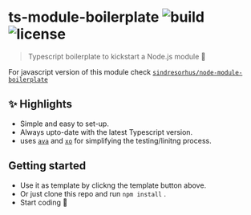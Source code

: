 # ts-module-boilerplate ![build](https://travis-ci.com/RocktimSaikia/ts-module-boilerplate.svg?branch=master) ![license](https://img.shields.io/github/license/rocktimsaikia/ts-module-boilerplate)

> Typescript boilerplate to kickstart a Node.js module :unicorn:

For javascript version of this module check [`sindresorhus/node-module-boilerplate`](https://github.com/sindresorhus/node-module-boilerplate)

## :sparkles: Highlights
- Simple and easy to set-up.
- Always upto-date with the latest Typescript version.
- uses [`ava`](https://github.com/avajs/ava/) and [`xo`](https://github.com/xojs/xo/) for simplifying the testing/linitng process.

## Getting started
- Use it as template by clickng the template button above.
- Or just clone this repo and run `npm install` .
- Start coding :rocket: